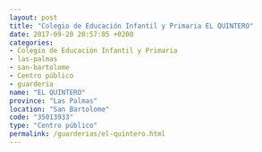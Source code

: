 ```yaml
---
layout: post
title: "Colegio de Educación Infantil y Primaria EL QUINTERO"
date: 2017-09-20 20:57:05 +0200
categories:
- Colegio de Educación Infantil y Primaria
- las-palmas
- san-bartolome
- Centro público
- guarderia
name: "EL QUINTERO"
province: "Las Palmas"
location: "San Bartolome"
code: "35013933"
type: "Centro público"
permalink: /guarderias/el-quintero.html
---
```

